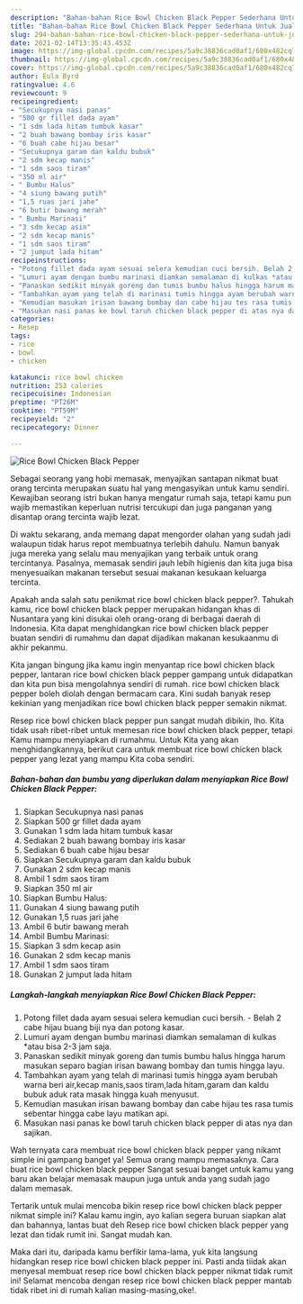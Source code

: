 ```yaml
---
description: "Bahan-bahan Rice Bowl Chicken Black Pepper Sederhana Untuk Jualan"
title: "Bahan-bahan Rice Bowl Chicken Black Pepper Sederhana Untuk Jualan"
slug: 294-bahan-bahan-rice-bowl-chicken-black-pepper-sederhana-untuk-jualan
date: 2021-02-14T13:35:43.453Z
image: https://img-global.cpcdn.com/recipes/5a9c38836cad0af1/680x482cq70/rice-bowl-chicken-black-pepper-foto-resep-utama.jpg
thumbnail: https://img-global.cpcdn.com/recipes/5a9c38836cad0af1/680x482cq70/rice-bowl-chicken-black-pepper-foto-resep-utama.jpg
cover: https://img-global.cpcdn.com/recipes/5a9c38836cad0af1/680x482cq70/rice-bowl-chicken-black-pepper-foto-resep-utama.jpg
author: Eula Byrd
ratingvalue: 4.6
reviewcount: 9
recipeingredient:
- "Secukupnya nasi panas"
- "500 gr fillet dada ayam"
- "1 sdm lada hitam tumbuk kasar"
- "2 buah bawang bombay iris kasar"
- "6 buah cabe hijau besar"
- "Secukupnya garam dan kaldu bubuk"
- "2 sdm kecap manis"
- "1 sdm saos tiram"
- "350 ml air"
- " Bumbu Halus"
- "4 siung bawang putih"
- "1,5 ruas jari jahe"
- "6 butir bawang merah"
- " Bumbu Marinasi"
- "3 sdm kecap asin"
- "2 sdm kecap manis"
- "1 sdm saos tiram"
- "2 jumput lada hitam"
recipeinstructions:
- "Potong fillet dada ayam sesuai selera kemudian cuci bersih. Belah 2 cabe hijau buang biji nya dan potong kasar."
- "Lumuri ayam dengan bumbu marinasi diamkan semalaman di kulkas *atau bisa 2-3 jam saja."
- "Panaskan sedikit minyak goreng dan tumis bumbu halus hingga harum masukan separo bagian irisan bawang bombay dan tumis hingga layu."
- "Tambahkan ayam yang telah di marinasi tumis hingga ayam berubah warna beri air,kecap manis,saos tiram,lada hitam,garam dan kaldu bubuk aduk rata masak hingga kuah menyusut."
- "Kemudian masukan irisan bawang bombay dan cabe hijau tes rasa tumis sebentar hingga cabe layu matikan api."
- "Masukan nasi panas ke bowl taruh chicken black pepper di atas nya dan sajikan."
categories:
- Resep
tags:
- rice
- bowl
- chicken

katakunci: rice bowl chicken 
nutrition: 253 calories
recipecuisine: Indonesian
preptime: "PT26M"
cooktime: "PT59M"
recipeyield: "2"
recipecategory: Dinner

---
```



![Rice Bowl Chicken Black Pepper](https://img-global.cpcdn.com/recipes/5a9c38836cad0af1/680x482cq70/rice-bowl-chicken-black-pepper-foto-resep-utama.jpg)

Sebagai seorang yang hobi memasak, menyajikan santapan nikmat buat orang tercinta merupakan suatu hal yang mengasyikan untuk kamu sendiri. Kewajiban seorang istri bukan hanya mengatur rumah saja, tetapi kamu pun wajib memastikan keperluan nutrisi tercukupi dan juga panganan yang disantap orang tercinta wajib lezat.

Di waktu  sekarang, anda memang dapat mengorder olahan yang sudah jadi walaupun tidak harus repot membuatnya terlebih dahulu. Namun banyak juga mereka yang selalu mau menyajikan yang terbaik untuk orang tercintanya. Pasalnya, memasak sendiri jauh lebih higienis dan kita juga bisa menyesuaikan makanan tersebut sesuai makanan kesukaan keluarga tercinta. 



Apakah anda salah satu penikmat rice bowl chicken black pepper?. Tahukah kamu, rice bowl chicken black pepper merupakan hidangan khas di Nusantara yang kini disukai oleh orang-orang di berbagai daerah di Indonesia. Kita dapat menghidangkan rice bowl chicken black pepper buatan sendiri di rumahmu dan dapat dijadikan makanan kesukaanmu di akhir pekanmu.

Kita jangan bingung jika kamu ingin menyantap rice bowl chicken black pepper, lantaran rice bowl chicken black pepper gampang untuk didapatkan dan kita pun bisa mengolahnya sendiri di rumah. rice bowl chicken black pepper boleh diolah dengan bermacam cara. Kini sudah banyak resep kekinian yang menjadikan rice bowl chicken black pepper semakin nikmat.

Resep rice bowl chicken black pepper pun sangat mudah dibikin, lho. Kita tidak usah ribet-ribet untuk memesan rice bowl chicken black pepper, tetapi Kamu mampu menyiapkan di rumahmu. Untuk Kita yang akan menghidangkannya, berikut cara untuk membuat rice bowl chicken black pepper yang lezat yang mampu Kita coba sendiri.

<!--inarticleads1-->

##### Bahan-bahan dan bumbu yang diperlukan dalam menyiapkan Rice Bowl Chicken Black Pepper:

1. Siapkan Secukupnya nasi panas
1. Siapkan 500 gr fillet dada ayam
1. Gunakan 1 sdm lada hitam tumbuk kasar
1. Sediakan 2 buah bawang bombay iris kasar
1. Sediakan 6 buah cabe hijau besar
1. Siapkan Secukupnya garam dan kaldu bubuk
1. Gunakan 2 sdm kecap manis
1. Ambil 1 sdm saos tiram
1. Siapkan 350 ml air
1. Siapkan  Bumbu Halus:
1. Gunakan 4 siung bawang putih
1. Gunakan 1,5 ruas jari jahe
1. Ambil 6 butir bawang merah
1. Ambil  Bumbu Marinasi:
1. Siapkan 3 sdm kecap asin
1. Gunakan 2 sdm kecap manis
1. Ambil 1 sdm saos tiram
1. Gunakan 2 jumput lada hitam




<!--inarticleads2-->

##### Langkah-langkah menyiapkan Rice Bowl Chicken Black Pepper:

1. Potong fillet dada ayam sesuai selera kemudian cuci bersih. - Belah 2 cabe hijau buang biji nya dan potong kasar.
1. Lumuri ayam dengan bumbu marinasi diamkan semalaman di kulkas *atau bisa 2-3 jam saja.
1. Panaskan sedikit minyak goreng dan tumis bumbu halus hingga harum masukan separo bagian irisan bawang bombay dan tumis hingga layu.
1. Tambahkan ayam yang telah di marinasi tumis hingga ayam berubah warna beri air,kecap manis,saos tiram,lada hitam,garam dan kaldu bubuk aduk rata masak hingga kuah menyusut.
1. Kemudian masukan irisan bawang bombay dan cabe hijau tes rasa tumis sebentar hingga cabe layu matikan api.
1. Masukan nasi panas ke bowl taruh chicken black pepper di atas nya dan sajikan.




Wah ternyata cara membuat rice bowl chicken black pepper yang nikamt simple ini gampang banget ya! Semua orang mampu memasaknya. Cara buat rice bowl chicken black pepper Sangat sesuai banget untuk kamu yang baru akan belajar memasak maupun juga untuk anda yang sudah jago dalam memasak.

Tertarik untuk mulai mencoba bikin resep rice bowl chicken black pepper nikmat simple ini? Kalau kamu ingin, ayo kalian segera buruan siapkan alat dan bahannya, lantas buat deh Resep rice bowl chicken black pepper yang lezat dan tidak rumit ini. Sangat mudah kan. 

Maka dari itu, daripada kamu berfikir lama-lama, yuk kita langsung hidangkan resep rice bowl chicken black pepper ini. Pasti anda tiidak akan menyesal membuat resep rice bowl chicken black pepper nikmat tidak rumit ini! Selamat mencoba dengan resep rice bowl chicken black pepper mantab tidak ribet ini di rumah kalian masing-masing,oke!.

